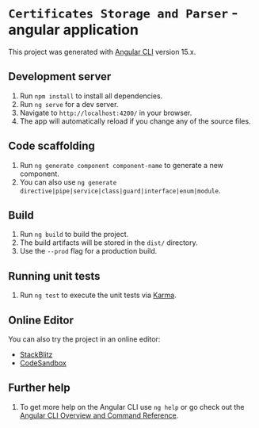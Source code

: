 # `Certificates Storage and Parser` - angular application

This project was generated with [Angular CLI](https://github.com/angular/angular-cli) version 15.x.

## Development server

1. Run `npm install` to install all dependencies.
2. Run `ng serve` for a dev server.
3. Navigate to `http://localhost:4200/` in your browser.
4. The app will automatically reload if you change any of the source files.

## Code scaffolding

1. Run `ng generate component component-name` to generate a new component.
2. You can also use `ng generate directive|pipe|service|class|guard|interface|enum|module`.

## Build

1. Run `ng build` to build the project.
2. The build artifacts will be stored in the `dist/` directory.
3. Use the `--prod` flag for a production build.

## Running unit tests

1. Run `ng test` to execute the unit tests via [Karma](https://karma-runner.github.io).

## Online Editor

You can also try the project in an online editor:

- [StackBlitz](https://stackblitz.com/github/your-username/your-repo-name)
- [CodeSandbox](https://codesandbox.io/s/github/your-username/your-repo-name)

## Further help

1. To get more help on the Angular CLI use `ng help` or go check out the [Angular CLI Overview and Command Reference](https://angular.io/cli).
